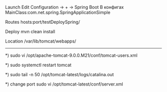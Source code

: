 Launch
Edit Configuration -> + -> Spring Boot
В конфигах MainClass:com.net.spring.SpringApplicationSimple

Routes
hosts:port/testDeploySpring/

Deploy
mvn clean install

Location
/var/lib/tomcat/webapps/

---------------------------------------------------------------------
*) sudo vi /opt/apache-tomcat-9.0.0.M21/conf/tomcat-users.xml

<tomcat-users xmlns="http://tomcat.apache.org/xml"
              xmlns:xsi="http://www.w3.org/2001/XMLSchema-instance"
              xsi:schemaLocation="http://tomcat.apache.org/xml tomcat-users.xsd"
              version="1.0">
        <user username="*" password="*" roles="manager-gui,admin-gui"/>

*) sudo systemctl restart tomcat

*) sudo tail -n 50 /opt/tomcat-latest/logs/catalina.out

*) change port
sudo vi /opt/tomcat-latest/conf/server.xml
